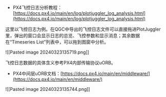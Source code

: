 + PX4飞控日志分析教程：[https://docs.px4.io/main/en/log/plotjuggler_log_analysis.html](https://docs.px4.io/main/en/log/plotjuggler_log_analysis.html)

这里以飞控日志为例。在QGC中导出的飞控日志文件可以直接拖进PlotJuggler里，弹出的窗口会显示日志的总览、飞控参数和显示消息；其余数据在“Timeseries List”列表中，可以拖到图窗中分析。

![[Pasted image 20240323135719.png]]

飞控日志数据的具体含义参考PX4内部传输协议uORB。

+ PX4中间层uORB文档：[https://docs.px4.io/main/en/middleware/](https://docs.px4.io/main/en/middleware/)

![[Pasted image 20240323135744.png]]